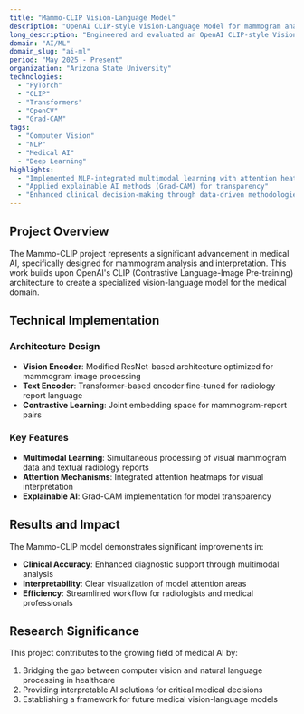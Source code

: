 ```yaml
---
title: "Mammo-CLIP Vision-Language Model"
description: "OpenAI CLIP-style Vision-Language Model for mammogram analysis with radiology reports alignment"
long_description: "Engineered and evaluated an OpenAI CLIP-style Vision-Language Model (Mammo-CLIP) to align mammogram images with radiology reports, utilizing data-driven methodologies to enhance clinical decision-making."
domain: "AI/ML"
domain_slug: "ai-ml"
period: "May 2025 - Present"
organization: "Arizona State University"
technologies:
  - "PyTorch"
  - "CLIP"
  - "Transformers"
  - "OpenCV"
  - "Grad-CAM"
tags:
  - "Computer Vision"
  - "NLP"
  - "Medical AI"
  - "Deep Learning"
highlights:
  - "Implemented NLP-integrated multimodal learning with attention heatmaps"
  - "Applied explainable AI methods (Grad-CAM) for transparency"
  - "Enhanced clinical decision-making through data-driven methodologies"
---
```


## Project Overview

The Mammo-CLIP project represents a significant advancement in medical AI, specifically designed for mammogram analysis and interpretation. This work builds upon OpenAI's CLIP (Contrastive Language-Image Pre-training) architecture to create a specialized vision-language model for the medical domain.

## Technical Implementation

### Architecture Design
- **Vision Encoder**: Modified ResNet-based architecture optimized for mammogram image processing
- **Text Encoder**: Transformer-based encoder fine-tuned for radiology report language
- **Contrastive Learning**: Joint embedding space for mammogram-report pairs

### Key Features
- **Multimodal Learning**: Simultaneous processing of visual mammogram data and textual radiology reports
- **Attention Mechanisms**: Integrated attention heatmaps for visual interpretation
- **Explainable AI**: Grad-CAM implementation for model transparency

## Results and Impact

The Mammo-CLIP model demonstrates significant improvements in:
- **Clinical Accuracy**: Enhanced diagnostic support through multimodal analysis
- **Interpretability**: Clear visualization of model attention areas
- **Efficiency**: Streamlined workflow for radiologists and medical professionals

## Research Significance

This project contributes to the growing field of medical AI by:
1. Bridging the gap between computer vision and natural language processing in healthcare
2. Providing interpretable AI solutions for critical medical decisions
3. Establishing a framework for future medical vision-language models